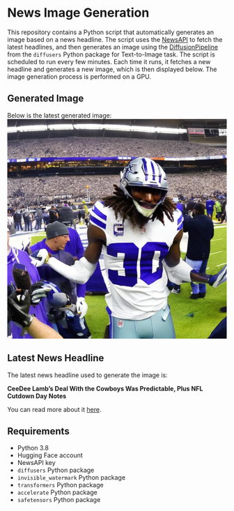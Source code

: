 # News Image Generation
This repository contains a Python script that automatically generates an image based on a news headline. The script uses the [NewsAPI](https://newsapi.org/) to fetch the latest headlines, and then generates an image using the [DiffusionPipeline](https://github.com/huggingface/diffusers) from the `diffusers` Python package for Text-to-Image task.
The script is scheduled to run every few minutes. Each time it runs, it fetches a new headline and generates a new image, which is then displayed below. The image generation process is performed on a GPU.

## Generated Image
Below is the latest generated image:
![Generated Image](image.png)

## Latest News Headline
The latest news headline used to generate the image is:

**CeeDee Lamb’s Deal With the Cowboys Was Predictable, Plus NFL Cutdown Day Notes**

You can read more about it [here](https://news.google.com/rss/articles/CBMilgFBVV95cUxQOXdKQTYzR2RfdXFtWW5nbTI4eHN4Z3IzbnJIbUN0el96N0VmT2FIVlNyRTZlNEEtREdqcy1Lb0R3THBoR3NUVVdLV3Nna0s4WUJUSkpRcmMwMzdYaTBWRV84aUp1MXlQQUxfUjAyczhxUV9sbGdmRFJydk5HaEpTVzVCa01uYmJZdmtZYWxTTXFGVVU4eXc?oc=5).

## Requirements
- Python 3.8
- Hugging Face account
- NewsAPI key
- `diffusers` Python package
- `invisible_watermark` Python package
- `transformers` Python package
- `accelerate` Python package
- `safetensors` Python package
